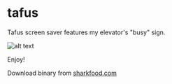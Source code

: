 # tafus
Tafus screen saver features my elevator's "busy" sign.

![alt text](http://sharkfood.com/content/Developers/content/Tafus/tafus.gif "Tafus")


Enjoy!

Download binary from [sharkfood.com](http://sharkfood.com/content/Developers/content/Tafus/ "Tafus")
